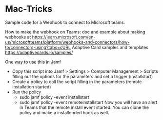 # Mac-Tricks

Sample code for a Webhook to connect to Microsoft teams.  

How to make the webhook on Teams:
  doc and example about making webhooks at  https://learn.microsoft.com/en-us/microsoftteams/platform/webhooks-and-connectors/how-to/connectors-using?tabs=cURL
  Adaptive Card samples and templates https://adaptivecards.io/samples/

One way to use this in Jamf
- Copy this script into Jamf > Settings > Computer Management > Scripts filling out the options for the parameters and set a trigger (installstart)
- Create a policy to call the script filling in the parameters (remote installation started)
- Run the policy
  - sudo jamf policy -event installstart
  - sudo jamf policy -event remoteinstallstart
Now you will have an alert in Teams that the remote install event started.  You can clone the policy and make a installended hook as well.
